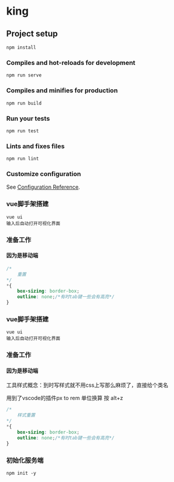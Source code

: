 # king

## Project setup
```
npm install
```

### Compiles and hot-reloads for development
```
npm run serve
```

### Compiles and minifies for production
```
npm run build
```

### Run your tests
```
npm run test
```

### Lints and fixes files
```
npm run lint
```

### Customize configuration
See [Configuration Reference](https://cli.vuejs.org/config/).


### vue脚手架搭建

```shell
vue ui
输入后自动打开可视化界面
```



### 准备工作

#### 因为是移动端

```scss
/*
	重置
*/
*{
    box-sizing: border-box;
    outline: none;/*有时tab键一些会有高亮*/
}

```

### vue脚手架搭建

```shell
vue ui
输入后自动打开可视化界面
```



### 准备工作

#### 因为是移动端

工具样式概念：到时写样式就不用css上写那么麻烦了，直接给个类名

用到了vscode的插件px to rem 单位换算 按 alt+z

```scss
/*
	样式重置
*/
*{
    box-sizing: border-box;
    outline: none;/*有时tab键一些会有高亮*/
}

```

### 初始化服务端

```
npm init -y
```

